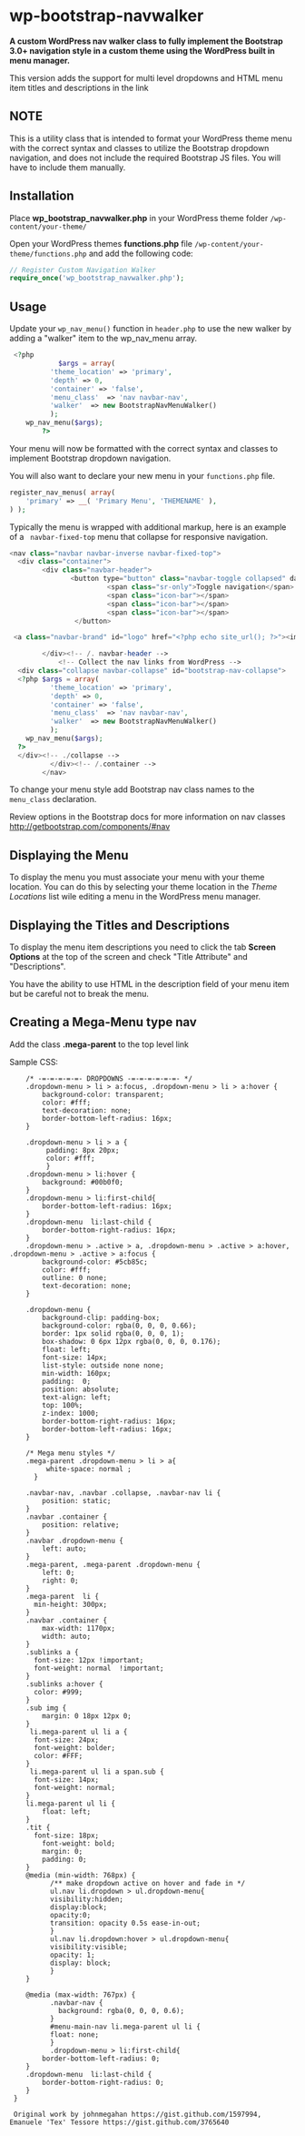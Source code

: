 wp-bootstrap-navwalker
======================

**A custom WordPress nav walker class to fully implement the Bootstrap 3.0+ navigation style in a custom theme using the WordPress built in menu manager.**

This version adds the support for multi level dropdowns and HTML menu item titles and descriptions in the link

NOTE
----
This is a utility class that is intended to format your WordPress theme menu with the correct syntax and classes to utilize the Bootstrap dropdown navigation, and does not include the required Bootstrap JS files. You will have to include them manually. 

Installation
------------
Place **wp_bootstrap_navwalker.php** in your WordPress theme folder `/wp-content/your-theme/`

Open your WordPress themes **functions.php** file  `/wp-content/your-theme/functions.php` and add the following code:

```php
// Register Custom Navigation Walker
require_once('wp_bootstrap_navwalker.php');
```

Usage
------------
Update your `wp_nav_menu()` function in `header.php` to use the new walker by adding a "walker" item to the wp_nav_menu array.

```php
 <?php
            $args = array(
          'theme_location' => 'primary',
          'depth' => 0,
          'container' => 'false',
          'menu_class'  => 'nav navbar-nav',
          'walker'  => new BootstrapNavMenuWalker()
          );
    wp_nav_menu($args);
        ?>
```

Your menu will now be formatted with the correct syntax and classes to implement Bootstrap dropdown navigation. 

You will also want to declare your new menu in your `functions.php` file.

```php
register_nav_menus( array(
	'primary' => __( 'Primary Menu', 'THEMENAME' ),
) );
```

Typically the menu is wrapped with additional markup, here is an example of a ` navbar-fixed-top` menu that collapse for responsive navigation.

```php
<nav class="navbar navbar-inverse navbar-fixed-top">
  <div class="container">
        <div class="navbar-header">
               <button type="button" class="navbar-toggle collapsed" data-toggle="collapse" data-target="#bootstrap-nav-collapse">
                        <span class="sr-only">Toggle navigation</span>
                        <span class="icon-bar"></span>
                        <span class="icon-bar"></span>
                        <span class="icon-bar"></span>
                </button>

 <a class="navbar-brand" id="logo" href="<?php echo site_url(); ?>"><img src="<?php header_image(); ?>" height="<?php echo get_custom_header()->height; ?>" width="<?php echo get_custom_header()->width; ?>" alt="" class="img-responsive logo"/></a>

        </div><!-- /. navbar-header -->
            <!-- Collect the nav links from WordPress -->
  <div class="collapse navbar-collapse" id="bootstrap-nav-collapse">         
  <?php $args = array(
          'theme_location' => 'primary',
          'depth' => 0,
          'container' => 'false',
          'menu_class'  => 'nav navbar-nav',
          'walker'  => new BootstrapNavMenuWalker()
          );
    wp_nav_menu($args);
  ?>
  </div><!-- ./collapse -->
          </div><!-- /.container -->
        </nav>
```

To change your menu style add Bootstrap nav class names to the `menu_class` declaration.

Review options in the Bootstrap docs for more information on nav classes
http://getbootstrap.com/components/#nav

Displaying the Menu 
-------------------
To display the menu you must associate your menu with your theme location. You can do this by selecting your theme location in the *Theme Locations* list wile editing a menu in the WordPress menu manager.

Displaying the Titles and Descriptions 
-------------------
To display the menu item descriptions you need to click the tab **Screen Options** at the top of the screen and check "Title Attribute" and "Descriptions".

You have the ability to use HTML in the description field of your menu item but be careful not to break the menu.

Creating a Mega-Menu type nav
-------------------
Add the class **.mega-parent** to the top level link

Sample CSS:


		/* -=-=-=-=-=- DROPDOWNS -=-=-=-=-=-=- */
		.dropdown-menu > li > a:focus, .dropdown-menu > li > a:hover {
		    background-color: transparent;
		    color: #fff;
		    text-decoration: none;
		    border-bottom-left-radius: 16px;
		}
		
		.dropdown-menu > li > a {
		     padding: 8px 20px;
		     color: #fff;
		     }
		.dropdown-menu > li:hover {
		    background: #00b0f0;
		}
		.dropdown-menu > li:first-child{
		    border-bottom-left-radius: 16px;
		}
		.dropdown-menu  li:last-child {
		    border-bottom-right-radius: 16px;
		}
		.dropdown-menu > .active > a, .dropdown-menu > .active > a:hover, .dropdown-menu > .active > a:focus {
		    background-color: #5cb85c;
		    color: #fff; 
		    outline: 0 none;
		    text-decoration: none;
		}
		
		.dropdown-menu {
		    background-clip: padding-box;
		    background-color: rgba(0, 0, 0, 0.66);
		    border: 1px solid rgba(0, 0, 0, 1);
		    box-shadow: 0 6px 12px rgba(0, 0, 0, 0.176);
		    float: left;
		    font-size: 14px;
		    list-style: outside none none;
		    min-width: 160px;
		    padding:  0;
		    position: absolute;
		    text-align: left;
		    top: 100%;
		    z-index: 1000;
		    border-bottom-right-radius: 16px;
		    border-bottom-left-radius: 16px;
		}
		
		/* Mega menu styles */
		.mega-parent .dropdown-menu > li > a{
		     white-space: normal ;
		  }
		
		.navbar-nav, .navbar .collapse, .navbar-nav li {
		    position: static;
		}
		.navbar .container {
		    position: relative;
		}
		.navbar .dropdown-menu {
		    left: auto;
		}
		.mega-parent, .mega-parent .dropdown-menu {
		    left: 0;
		    right: 0;
		}
		.mega-parent  li {
		  min-height: 300px;
		}
		.navbar .container {
		    max-width: 1170px;
		    width: auto;
		}
		.sublinks a {
		  font-size: 12px !important;
		  font-weight: normal  !important;
		}
		.sublinks a:hover {
		  color: #999;
		}
		.sub img {
		    margin: 0 18px 12px 0;
		}
		 li.mega-parent ul li a {
		  font-size: 24px; 
		  font-weight: bolder;
		  color: #FFF;
		}
		 li.mega-parent ul li a span.sub {
		  font-size: 14px; 
		  font-weight: normal;
		}
		li.mega-parent ul li {
		    float: left;
		}
		.tit {
		  font-size: 18px;
		    font-weight: bold;
		    margin: 0;
		    padding: 0;
		}
		@media (min-width: 768px) {
		      /** make dropdown active on hover and fade in */
		      ul.nav li.dropdown > ul.dropdown-menu{
		      visibility:hidden;
		      display:block;
		      opacity:0;
		      transition: opacity 0.5s ease-in-out;
		      }
		      ul.nav li.dropdown:hover > ul.dropdown-menu{
		      visibility:visible;
		      opacity: 1;
		      display: block;
		      }
		}
		
		@media (max-width: 767px) { 
		      .navbar-nav {
		        background: rgba(0, 0, 0, 0.6);
		      }
		      #menu-main-nav li.mega-parent ul li {
		      float: none;
		      }
		      .dropdown-menu > li:first-child{
		    border-bottom-left-radius: 0;
		}
		.dropdown-menu  li:last-child {
		    border-bottom-right-radius: 0;
		}
     }
     
     Original work by johnmegahan https://gist.github.com/1597994, Emanuele 'Tex' Tessore https://gist.github.com/3765640

